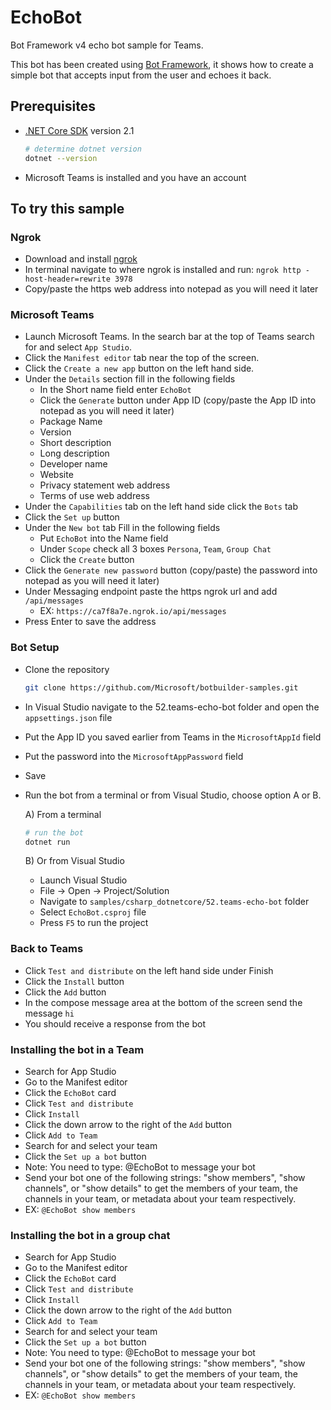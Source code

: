 # EchoBot

Bot Framework v4 echo bot sample for Teams.

This bot has been created using [Bot Framework](https://dev.botframework.com), it shows how to create a simple bot that accepts input from the user and echoes it back.

## Prerequisites

- [.NET Core SDK](https://dotnet.microsoft.com/download) version 2.1

  ```bash
  # determine dotnet version
  dotnet --version
  ```
- Microsoft Teams is installed and you have an account

## To try this sample

### Ngrok
- Download and install [ngrok](https://ngrok.com/download)
- In terminal navigate to where ngrok is installed and run: ```ngrok http -host-header=rewrite 3978```
- Copy/paste the https web address into notepad as you will need it later

### Microsoft Teams
- Launch Microsoft Teams. In the search bar at the top of Teams search for and select ```App Studio```.
- Click the ```Manifest editor``` tab near the top of the screen.
- Click the ```Create a new app``` button on the left hand side.
- Under the ```Details``` section fill in the following fields 
  - In the Short name field enter ```EchoBot```
  - Click the ```Generate``` button under App ID (copy/paste the App ID into notepad as you will need it later)
  - Package Name
  - Version 
  - Short description
  - Long description
  - Developer name
  - Website 
  - Privacy statement web address
  - Terms of use web address
- Under the ```Capabilities``` tab on the left hand side click the ```Bots``` tab
- Click the ```Set up``` button
- Under the ```New bot``` tab Fill in the following fields
  - Put ```EchoBot``` into the Name field
  - Under ```Scope``` check all 3 boxes ```Persona```, ```Team```, ```Group Chat```
  - Click the ```Create``` button
- Click the ```Generate new password``` button (copy/paste) the password into notepad as you will need it later)
- Under Messaging endpoint paste the https ngrok url and add ```/api/messages```
  - EX: ```https://ca7f8a7e.ngrok.io/api/messages```
- Press Enter to save the address

### Bot Setup
- Clone the repository

    ```bash
    git clone https://github.com/Microsoft/botbuilder-samples.git
    ```

- In Visual Studio navigate to the 52.teams-echo-bot folder and open the ```appsettings.json``` file
- Put the App ID you saved earlier from Teams in the ```MicrosoftAppId``` field
- Put the password into the ```MicrosoftAppPassword``` field
- Save

- Run the bot from a terminal or from Visual Studio, choose option A or B.

  A) From a terminal

  ```bash
  # run the bot
  dotnet run
  ```

  B) Or from Visual Studio

  - Launch Visual Studio
  - File -> Open -> Project/Solution
  - Navigate to `samples/csharp_dotnetcore/52.teams-echo-bot` folder
  - Select `EchoBot.csproj` file
  - Press `F5` to run the project

### Back to Teams
- Click ```Test and distribute``` on the left hand side under Finish
- Click the ```Install``` button
- Click the ```Add``` button
- In the compose message area at the bottom of the screen send the message ```hi``` 
- You should receive a response from the bot

### Installing the bot in a Team
- Search for App Studio
- Go to the Manifest editor 
- Click the ```EchoBot``` card
- Click ```Test and distribute```
- Click ```Install```
- Click the down arrow to the right of the ```Add``` button 
- Click ```Add to Team```
- Search for and select your team
- Click the ```Set up a bot``` button
- Note: You need to type: @EchoBot <message> to message your bot
 - Send your bot one of the following strings: "show members", "show channels", or "show details" to get the members of your team, the channels in your team, or metadata about your team respectively. 
  - EX: ```@EchoBot show members```

### Installing the bot in a group chat
- Search for App Studio
- Go to the Manifest editor 
- Click the ```EchoBot``` card
- Click ```Test and distribute```
- Click ```Install```
- Click the down arrow to the right of the ```Add``` button 
- Click ```Add to Team```
- Search for and select your team
- Click the ```Set up a bot``` button
- Note: You need to type: @EchoBot <message> to message your bot
 - Send your bot one of the following strings: "show members", "show channels", or "show details" to get the members of your team, the channels in your team, or metadata about your team respectively. 
  - EX: ```@EchoBot show members```

